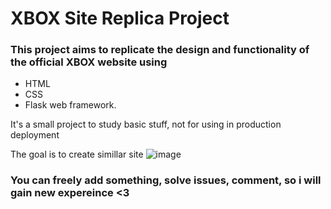 # XBOX Site Replica Project

### This project aims to replicate the design and functionality of the official XBOX website using
- HTML
- CSS
- Flask web framework.

It's a small project to study basic stuff, not for using in production deployment

The goal is to create simillar site
![image](https://github.com/asphodel42/flask_test/assets/102360508/1c7e810e-2ede-46be-b225-010275fe4800)

### You can freely add something, solve issues, comment, so i will gain new expereince <3
